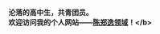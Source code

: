 <b>沦落的高中生，共青团员。</b>  
<b>欢迎访问我的个人网站——[陈郑逸领域](https://fujianprovince.github.io/ "https://fujianprovince.github.io/")！</b>  
